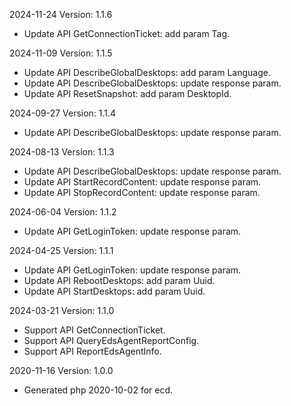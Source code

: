 2024-11-24 Version: 1.1.6
- Update API GetConnectionTicket: add param Tag.


2024-11-09 Version: 1.1.5
- Update API DescribeGlobalDesktops: add param Language.
- Update API DescribeGlobalDesktops: update response param.
- Update API ResetSnapshot: add param DesktopId.


2024-09-27 Version: 1.1.4
- Update API DescribeGlobalDesktops: update response param.


2024-08-13 Version: 1.1.3
- Update API DescribeGlobalDesktops: update response param.
- Update API StartRecordContent: update response param.
- Update API StopRecordContent: update response param.


2024-06-04 Version: 1.1.2
- Update API GetLoginToken: update response param.


2024-04-25 Version: 1.1.1
- Update API GetLoginToken: update response param.
- Update API RebootDesktops: add param Uuid.
- Update API StartDesktops: add param Uuid.


2024-03-21 Version: 1.1.0
- Support API GetConnectionTicket.
- Support API QueryEdsAgentReportConfig.
- Support API ReportEdsAgentInfo.


2020-11-16 Version: 1.0.0
- Generated php 2020-10-02 for ecd.

